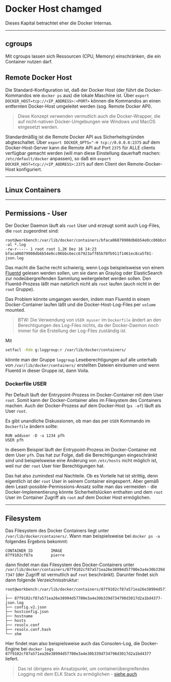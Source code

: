 # Docker Host chamged

Dieses Kapital betrachtet eher die Docker Internas.

---

## cgroups

Mit cgroups lassen sich Ressourcen (CPU, Memory) einschränken, die ein Container nutzen darf.

## Remote Docker Host

Die Standard-Konfiguration ist, daß der Docker Host (der führt die Docker-Kommandos wie `docker ps` aus) die lokale Maschine ist. Über `export DOCKER_HOST=tcp://<IP_ADDRESS>:<PORT>` können die Kommandos an einen entfernten Docker-Host umgeleitet werden (sog. Remote Docker API).

> Diese Konzept verwenden vermutlich auch die Docker-Wrapper, die auf nicht-nativen Docker-Umgebungen wie Windows und MacOS eingesetzt werden.

Standardmäßig ist die Remote Docker API aus Sicherheitsgründen abgteschaltet. Über `export DOCKER_OPTS="-H tcp://0.0.0.0:2375` auf dem Docker-Host-Server kann die Remote API auf Port `2375` für ALLE clients verfügbar gemacht werden (will man diese Einstellung dauerhaft machen: `/etc/default/docker` anpassen), so daß ein `export DOCKER_HOST=tcp://<IP_ADDRESS>:2375` auf dem Client den Remote-Docker-Host konfiguriert.

---

## Linux Containers

---

## Permissions - User

Der Docker Daemon läuft als `root` User und erzeugt somit auch Log-Files, die `root` zugeordnet sind:

```
root@workbench:/var/lib/docker/containers/bfaca06879908db6b54e0cc06bbc6ecc67923aff85b70fb911f1461ec8ca5f81>ls -al *.log
-rw-r----- 1 root root 1,2K Dez 16 14:23 bfaca06879908db6b54e0cc06bbc6ecc67923aff85b70fb911f1461ec8ca5f81-json.log
```

Das macht die Sache recht schwierig, wenn Logs beispielsweise von einem [Fluentd](fluentd.md) gelesen werden sollen, um sie dann an Graylog oder ElasticSearch zur nodeübergreifenden Sammlung weitergeleitet werden sollen. Den Fluentd-Prozess läßt man natürlich nicht als `root` laufen (auch nicht in der `root` Gruppe).

Das Problem könnte umgangen werden, indem man Fluentd in einem Docker-Container laufen läßt und die Docker-Host-Log-Files per `volume` mounted.

> BTW: Die Verwendung von `USER myuser` im `Dockerfile` ändert an den Berechtigungen des Log-Files nichts, da der Docker-Daemon noch immer für die Erstellung der Log-Files zuständig ist.

Mit

```bash
setfacl -Rdm g:loggroup:r /var/lib/docker/containers/
```

könnte man der Gruppe `loggroup` Leseberechtigungen auf alle unterhalb von `/var/lib/docker/containers/` erstellten Dateien einräumen und wenn Fluentd in dieser Gruppe ist, dann Voila.

### Dockerfile USER

Per Default läuft der Entrypoint-Prozess im Docker-Container mit dem User `root`. Somit kann der Docker-Container alles im Filesystem des Containers machen. Auch der Docker-Prozess auf dem Docker-Host (`ps -ef`) läuft als User `root`.

Es gibt unandliche Diskussionen, ob man das per `USER` Kommando im `Dockerfile` ändern sollte:

```
RUN adduser -D -u 1234 pfh
USER pfh
```

In diesem Beispiel läuft der Entrypoint-Prozess im Docker-Container mit dem User `pfh`. Das hat zur Folge, daß die Berechtigungen eingeschränkt sind und beispielsweise eine Änderung von `/etc/hosts` nicht möglich ist, weil nur der `root` User hier Berechtigungen hat.

Das hat also zumindest mal Nachteile. Ob es Vorteile hat ist strittig, denn eigentlich ist der `root` User in seinem Container eingesperrt. Aber gemäß dem Least-possible-Permissions-Ansatz sollte man das vermeiden - die Docker-Implementierung könnte Sicherheitslücken enthalten und dem `root` User im Container Zugriff als `root` auf dem Docker Host ermöglichen.

---

## Filesystem

Das Filesystem des Docker Containers liegt unter ``/var/lib/docker/containers/``. Wann man beispielsweise bei ``docker ps -a`` folgendes Ergebnis bekommt:

```
CONTAINER ID        IMAGE
87f9102cf87a        pierre
```

dann findet man das Filesystem des Docker-Containers unter ``/var/lib/docker/containers/87f9102cf87a571ea26e38994d57700e3a4e30b339d7347`` (der Zugriff ist vermutlich auf ``root`` beschränkt). Darunter findet sich dann folgende Verzeichnisstruktur:

```
root@workbench:/var/lib/docker/containers/87f9102cf87a571ea26e38994d57700e3a4e30b339d734798d3017d2a1bd4377>tree
.
├── 87f9102cf87a571ea26e38994d57700e3a4e30b339d734798d3017d2a1bd4377-json.log
├── config.v2.json
├── hostconfig.json
├── hostname
├── hosts
├── resolv.conf
├── resolv.conf.hash
└── shm
```

Hier findet man also beispielsweise auch das Consolen-Log, die Docker-Engine bei ``docker logs 87f9102cf87a571ea26e38994d57700e3a4e30b339d734798d3017d2a1bd4377`` liefert.

> Das ist übrigens ein Ansatzpunkt, um containerübergreifendes Logging mit dem ELK Stack zu ermöglichen - [siehe auch](logging.md)
